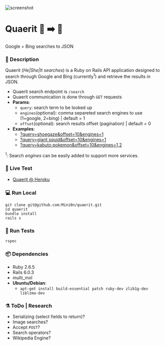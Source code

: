 ![screenshot](https://i.imgur.com/jau2zBS.png)

# Quaerit 🔎 ➡️ 📃

Google + Bing searches to JSON

### 📍 Description

Quaerit (_He|She|It searches_) is a Ruby on Rails API application designed to search through Google and Bing (currently<sup>1</sup>) and retrieve the results in JSON.

- Quaerit search endpoint is `/search`
- Quaerit communication is done through `GET` requests
- **Params**:
  - `query`: search term to be looked up
  - `engines`(optional): comma separeted search engines to use (1=google, 2=bing) | default = 1
  - `offset`(optional): search results offset (pagination) | default = 0
- **Examples**:
  - [?query=shoegaze&offset=10&engines=1](https://quaerit.herokuapp.com/search?query=shoegaze&offset=10&engines=1)
  - [?query=giant squid&offset=10&engines=1](https://quaerit.herokuapp.com/search?query=giant+squid&offset=10&engines=2)
  - [?query=kabuto pokemon&offset=10&engines=1,2](https://quaerit.herokuapp.com/search?query=kabuto+pokemon&offset=10&engines=1,2)

<sup>1</sup>: Search _engines_ can be easily added to support more services.

### 🌱 Live Test

- [Quaerit @ Heroku](https://quaerit.herokuapp.com/)

### 💻 Run Local

    git clone git@github.com:Mini0n/quaerit.git
    cd quaerit
    bundle install
    rails s

### 🐞 Run Tests

    rspec

### 📦 Dependencies

- Ruby 2.6.5
- Rails 6.0.3
- multi_mxl
- **Ubuntu/Debian**:
  - `apt-get install build-essential patch ruby-dev zlib1g-dev liblzma-dev`

### ⚗️ ToDo | Research

- Serializing (select fields to return)?
- Image searches?
- Accept `POST`?
- Search operators?
- Wikipedia Engine?
